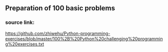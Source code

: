 ## Preparation of 100 basic problems ##

### source link: ###
https://github.com/zhiwehu/Python-programming-exercises/blob/master/100%2B%20Python%20challenging%20programming%20exercises.txt

